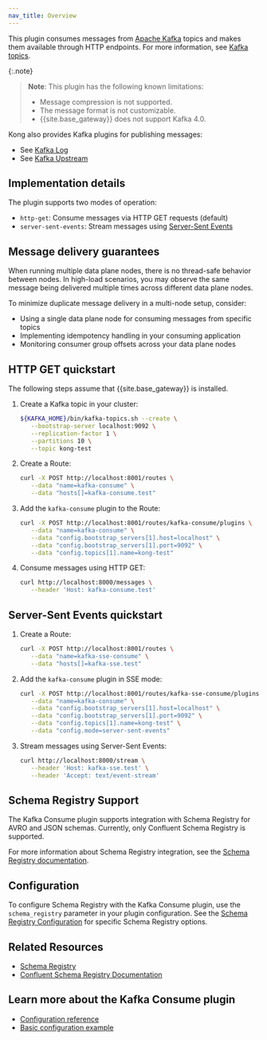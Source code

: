 ```yaml
---
nav_title: Overview
---
```


This plugin consumes messages from [Apache Kafka](https://kafka.apache.org/) topics and makes them available through HTTP endpoints.
For more information, see [Kafka topics](https://kafka.apache.org/documentation/#intro_concepts_and_terms).

{:.note}
> **Note**: This plugin has the following known limitations:
> * Message compression is not supported.
> * The message format is not customizable.
> * {{site.base_gateway}} does not support Kafka 4.0.

Kong also provides Kafka plugins for publishing messages:
* See [Kafka Log](/hub/kong-inc/kafka-log/)
* See [Kafka Upstream](/hub/kong-inc/kafka-upstream/)


## Implementation details

The plugin supports two modes of operation:
* `http-get`: Consume messages via HTTP GET requests (default)
* `server-sent-events`: Stream messages using [Server-Sent Events](https://developer.mozilla.org/en-US/docs/Web/API/Server-sent_events)

## Message delivery guarantees

When running multiple data plane nodes, there is no thread-safe behavior between nodes. In high-load scenarios, you may observe the same message being delivered multiple times across different data plane nodes.

To minimize duplicate message delivery in a multi-node setup, consider:
* Using a single data plane node for consuming messages from specific topics
* Implementing idempotency handling in your consuming application
* Monitoring consumer group offsets across your data plane nodes

## HTTP GET quickstart

The following steps assume that {{site.base_gateway}} is installed.

1. Create a Kafka topic in your cluster:

   ```bash
   ${KAFKA_HOME}/bin/kafka-topics.sh --create \
      --bootstrap-server localhost:9092 \
      --replication-factor 1 \
      --partitions 10 \
      --topic kong-test
   ```

2. Create a Route:

   ```bash
   curl -X POST http://localhost:8001/routes \
      --data "name=kafka-consume" \
      --data "hosts[]=kafka-consume.test"
   ```

3. Add the `kafka-consume` plugin to the Route:

   ```bash
   curl -X POST http://localhost:8001/routes/kafka-consume/plugins \
      --data "name=kafka-consume" \
      --data "config.bootstrap_servers[1].host=localhost" \
      --data "config.bootstrap_servers[1].port=9092" \
      --data "config.topics[1].name=kong-test"
   ```

4. Consume messages using HTTP GET:

   ```bash
   curl http://localhost:8000/messages \
      --header 'Host: kafka-consume.test'
   ```

## Server-Sent Events quickstart

1. Create a Route:

   ```bash
   curl -X POST http://localhost:8001/routes \
      --data "name=kafka-sse-consume" \
      --data "hosts[]=kafka-sse.test"
   ```

2. Add the `kafka-consume` plugin in SSE mode:
   ```bash
   curl -X POST http://localhost:8001/routes/kafka-sse-consume/plugins \
      --data "name=kafka-consume" \
      --data "config.bootstrap_servers[1].host=localhost" \
      --data "config.bootstrap_servers[1].port=9092" \
      --data "config.topics[1].name=kong-test" \
      --data "config.mode=server-sent-events"
   ```

3. Stream messages using Server-Sent Events:

   ```bash
   curl http://localhost:8000/stream \
      --header 'Host: kafka-sse.test' \
      --header 'Accept: text/event-stream'
   ```

## Schema Registry Support

The Kafka Consume plugin supports integration with Schema Registry for AVRO and JSON schemas. Currently, only Confluent Schema Registry is supported.

For more information about Schema Registry integration, see the [Schema Registry documentation](/hub/kong-inc/schema-registry/).

## Configuration

To configure Schema Registry with the Kafka Consume plugin, use the `schema_registry` parameter in your plugin configuration. See the [Schema Registry Configuration](/hub/kong-inc/schema-registry/configuration/) for specific Schema Registry options.

## Related Resources

- [Schema Registry](/hub/kong-inc/schema-registry/)
- [Confluent Schema Registry Documentation](https://docs.confluent.io/platform/current/schema-registry/index.html)

## Learn more about the Kafka Consume plugin

* [Configuration reference](/hub/kong-inc/kafka-consume/configuration/)
* [Basic configuration example](/hub/kong-inc/kafka-consume/how-to/basic-example/)
